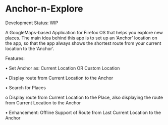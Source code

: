 Anchor-n-Explore
================

Development Status: WIP

A GoogleMaps-based Application for Firefox OS that helps you explore new places. The main idea behind this app is to set up an ‘Anchor’ location on the app, so that the app always shows the shortest route from your current location to the ‘Anchor’.

Features:

•  Set Anchor as: Current Location OR Custom Location

•	Display route from Current Location to the Anchor

•	Search for Places

  o	Display route from Current Location to the Place, also displaying the route from Current Location to the Anchor

•	Enhancement: Offline Support of Route from Last Current Location to the Anchor

